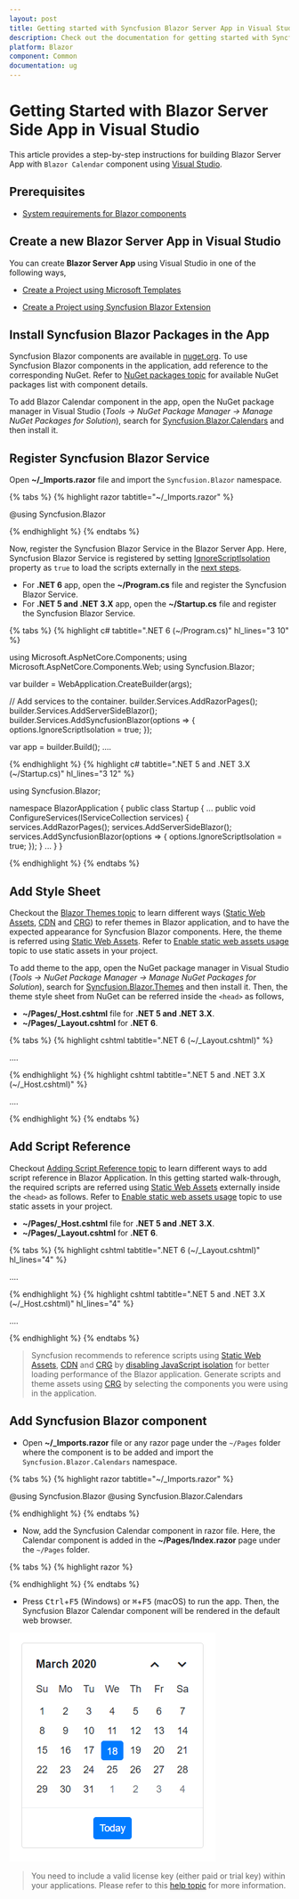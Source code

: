 ```yaml
---
layout: post
title: Getting started with Syncfusion Blazor Server App in Visual Studio
description: Check out the documentation for getting started with Syncfusion Blazor Components in Visual Studio and much more.
platform: Blazor
component: Common
documentation: ug
---
```


# Getting Started with Blazor Server Side App in Visual Studio

This article provides a step-by-step instructions for building Blazor Server App with `Blazor Calendar` component using [Visual Studio](https://visualstudio.microsoft.com/vs/). 

## Prerequisites

* [System requirements for Blazor components](https://blazor.syncfusion.com/documentation/system-requirements)

## Create a new Blazor Server App in Visual Studio

You can create **Blazor Server App** using Visual Studio in one of the following ways,

* [Create a Project using Microsoft Templates](https://docs.microsoft.com/en-us/aspnet/core/blazor/tooling?pivots=windows)

* [Create a Project using Syncfusion Blazor Extension](https://blazor.syncfusion.com/documentation/visual-studio-integration/vs2019-extensions/create-project)

## Install Syncfusion Blazor Packages in the App

Syncfusion Blazor components are available in [nuget.org](https://www.nuget.org/packages?q=syncfusion.blazor). To use Syncfusion Blazor components in the application, add reference to the corresponding NuGet. Refer to [NuGet packages topic](https://blazor.syncfusion.com/documentation/nuget-packages) for available NuGet packages list with component details. 

To add Blazor Calendar component in the app, open the NuGet package manager in Visual Studio (*Tools → NuGet Package Manager → Manage NuGet Packages for Solution*), search for [Syncfusion.Blazor.Calendars](https://www.nuget.org/packages/Syncfusion.Blazor.Calendars/) and then install it.

## Register Syncfusion Blazor Service

Open **~/_Imports.razor** file and import the `Syncfusion.Blazor` namespace.

{% tabs %}
{% highlight razor tabtitle="~/_Imports.razor" %}

@using Syncfusion.Blazor

{% endhighlight %}
{% endtabs %}

Now, register the Syncfusion Blazor Service in the Blazor Server App. Here, Syncfusion Blazor Service is registered by setting [IgnoreScriptIsolation](https://help.syncfusion.com/cr/blazor/Syncfusion.Blazor.GlobalOptions.html#Syncfusion_Blazor_GlobalOptions_IgnoreScriptIsolation) property as `true` to load the scripts externally in the [next steps](#add-script-reference).

* For **.NET 6** app, open the **~/Program.cs** file and register the Syncfusion Blazor Service.
* For **.NET 5 and .NET 3.X** app, open the **~/Startup.cs** file and register the Syncfusion Blazor Service.

{% tabs %}
{% highlight c# tabtitle=".NET 6 (~/Program.cs)" hl_lines="3 10" %}

using Microsoft.AspNetCore.Components;
using Microsoft.AspNetCore.Components.Web;
using Syncfusion.Blazor;

var builder = WebApplication.CreateBuilder(args);

// Add services to the container.
builder.Services.AddRazorPages();
builder.Services.AddServerSideBlazor();
builder.Services.AddSyncfusionBlazor(options => { options.IgnoreScriptIsolation = true; });

var app = builder.Build();
....

{% endhighlight %}
{% highlight c# tabtitle=".NET 5 and .NET 3.X (~/Startup.cs)" hl_lines="3 12" %}

using Syncfusion.Blazor;

namespace BlazorApplication
{
    public class Startup
    {
        ...
        public void ConfigureServices(IServiceCollection services)
        {
            services.AddRazorPages();
            services.AddServerSideBlazor();
            services.AddSyncfusionBlazor(options => { options.IgnoreScriptIsolation = true; });
        }
        ...
    }
}

{% endhighlight %}
{% endtabs %}


## Add Style Sheet

Checkout the [Blazor Themes topic](https://blazor.syncfusion.com/documentation/appearance/themes) to learn different ways ([Static Web Assets](https://blazor.syncfusion.com/documentation/appearance/themes#static-web-assets), [CDN](https://blazor.syncfusion.com/documentation/appearance/themes#cdn-reference) and [CRG](https://blazor.syncfusion.com/documentation/common/custom-resource-generator)) to refer themes in Blazor application, and to have the expected appearance for Syncfusion Blazor components. Here, the theme is referred using [Static Web Assets](https://blazor.syncfusion.com/documentation/appearance/themes#static-web-assets). Refer to [Enable static web assets usage](https://blazor.syncfusion.com/documentation/appearance/themes#enable-static-web-assets-usage) topic to use static assets in your project.

To add theme to the app, open the NuGet package manager in Visual Studio (*Tools → NuGet Package Manager → Manage NuGet Packages for Solution*), search for [Syncfusion.Blazor.Themes](https://www.nuget.org/packages/Syncfusion.Blazor.Themes/) and then install it. Then, the theme style sheet from NuGet can be referred inside the `<head>` as follows,

* **~/Pages/_Host.cshtml** file for **.NET 5 and .NET 3.X**.
* **~/Pages/_Layout.cshtml** for **.NET 6**.

{% tabs %}
{% highlight cshtml tabtitle=".NET 6 (~/_Layout.cshtml)" %}

<head>
    ....
    <link href="_content/Syncfusion.Blazor.Themes/bootstrap5.css" rel="stylesheet" />
</head>

{% endhighlight %}
{% highlight cshtml tabtitle=".NET 5 and .NET 3.X (~/_Host.cshtml)" %}

<head>
    ....
    <link href="_content/Syncfusion.Blazor.Themes/bootstrap5.css" rel="stylesheet" />
</head>

{% endhighlight %}
{% endtabs %}

## Add Script Reference

Checkout [Adding Script Reference topic](https://blazor.syncfusion.com/documentation/common/adding-script-references) to learn different ways to add script reference in Blazor Application. In this getting started walk-through, the required scripts are referred using [Static Web Assets](https://blazor.syncfusion.com/documentation/common/adding-script-references#static-web-assets) externally inside the `<head>` as follows. Refer to [Enable static web assets usage](https://blazor.syncfusion.com/documentation/common/adding-script-references#enable-static-web-assets-usage) topic to use static assets in your project.

* **~/Pages/_Host.cshtml** file for **.NET 5 and .NET 3.X**.
* **~/Pages/_Layout.cshtml** for **.NET 6**.

{% tabs %}
{% highlight cshtml tabtitle=".NET 6 (~/_Layout.cshtml)" hl_lines="4" %}

<head>
    ....
    <link href="_content/Syncfusion.Blazor.Themes/bootstrap5.css" rel="stylesheet" />
    <script src="_content/Syncfusion.Blazor.Core/scripts/syncfusion-blazor.min.js" type="text/javascript"></script>
</head>

{% endhighlight %}
{% highlight cshtml tabtitle=".NET 5 and .NET 3.X (~/_Host.cshtml)" hl_lines="4" %}

<head>
    ....
    <link href="_content/Syncfusion.Blazor.Themes/bootstrap5.css" rel="stylesheet" />
    <script  src="_content/Syncfusion.Blazor.Core/scripts/syncfusion-blazor.min.js" type="text/javascript"></script>
</head>

{% endhighlight %}
{% endtabs %}

> Syncfusion recommends to reference scripts using [Static Web Assets](https://blazor.syncfusion.com/documentation/common/adding-script-references#static-web-assets), [CDN](https://blazor.syncfusion.com/documentation/common/adding-script-references#cdn-reference) and [CRG](https://blazor.syncfusion.com/documentation/common/custom-resource-generator) by [disabling JavaScript isolation](https://blazor.syncfusion.com/documentation/common/adding-script-references#disable-javascript-isolation) for better loading performance of the Blazor application.  Generate scripts and theme assets using [CRG](https://blazor.syncfusion.com/documentation/common/custom-resource-generator) by selecting the components you were using in the application.

## Add Syncfusion Blazor component

* Open **~/_Imports.razor** file or any razor page under the `~/Pages` folder where the component is to be added and import the `Syncfusion.Blazor.Calendars` namespace.
 
{% tabs %}
{% highlight razor tabtitle="~/_Imports.razor" %}

@using Syncfusion.Blazor
@using Syncfusion.Blazor.Calendars

{% endhighlight %}
{% endtabs %}

* Now, add the Syncfusion Calendar component in razor file. Here, the Calendar component is added in the **~/Pages/Index.razor** page under the `~/Pages` folder.

{% tabs %}
{% highlight razor %}

<SfCalendar TValue="DateTime" />

{% endhighlight %}
{% endtabs %}

* Press <kbd>Ctrl</kbd>+<kbd>F5</kbd> (Windows) or <kbd>⌘</kbd>+<kbd>F5</kbd> (macOS) to run the app. Then, the Syncfusion Blazor Calendar component will be rendered in the default web browser.

![Blazor Calendar Component](images/browser-output.png)

> You need to include a valid license key (either paid or trial key) within your applications. Please refer to this [help topic](https://blazor.syncfusion.com/documentation/getting-started/license-key/overview) for more information.
